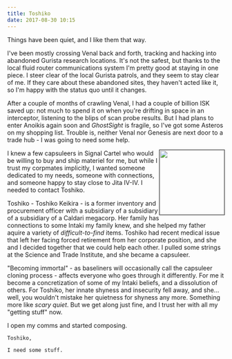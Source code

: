```yaml
---
title: Toshiko
date: 2017-08-30 10:15
---
```


Things have been quiet, and I like them that way.

I've been mostly crossing Venal back and forth, tracking and hacking into abandoned Gurista research locations. It's not the safest, but thanks to the local fluid router communications system I'm pretty good at staying in one piece. I steer clear of the local Gurista patrols, and they seem to stay clear of me. If they care about these abandoned sites, they haven't acted like it, so I'm happy with the status quo until it changes.


After a couple of months of crawling Venal, I had a couple of billion ISK saved up: not much to spend it on when you're drifting in space in an interceptor, listening to the blips of scan probe results. But I had plans to enter Anoikis again soon and *GhostSight* is fragile, so I've got some Asteros on my shopping list. Trouble is, neither Venal nor Genesis are next door to a trade hub - I was going to need some help.

<img src="http://i.imgur.com/XUmcgiz.png" style="width: 150px; float: right; border: 1px solid #333">

I knew a few capsuleers in Signal Cartel who would be willing to buy and ship materiel for me, but while I trust my corpmates implicitly, I wanted someone dedicated to my needs, someone with connections, and someone happy to stay close to Jita IV-IV. I needed to contact Toshiko.

Toshiko - Toshiko Keikira - is a former inventory and procurement officer with a subsidiary of a subsidiary of a subsidiary of a Caldari megacorp. Her family has connections to some Intaki my family knew, and she helped my father aquire a variety of *difficult-to-find* items. Toshiko had  recent medical issue that left her facing forced retirement from her corporate position, and she and I decided together that we could help each other. I pulled some strings at the Science and Trade Institute, and she became a capsuleer.

"Becoming immortal" - as baseliners will occasionally call the capsuleer cloning process - affects everyone who goes through it differently. For me it become a concretization of some of my Intaki beliefs, and a dissolution of others. For Toshiko, her innate shyness and insecurity fell away, and she... well, you wouldn't mistake her quietness for shyness any more. Something more like *scary quiet*. But we get along just fine, and I trust her with all my "getting stuff" now. 

I open my comms and started composing.

```
Toshiko,

I need some stuff.
```